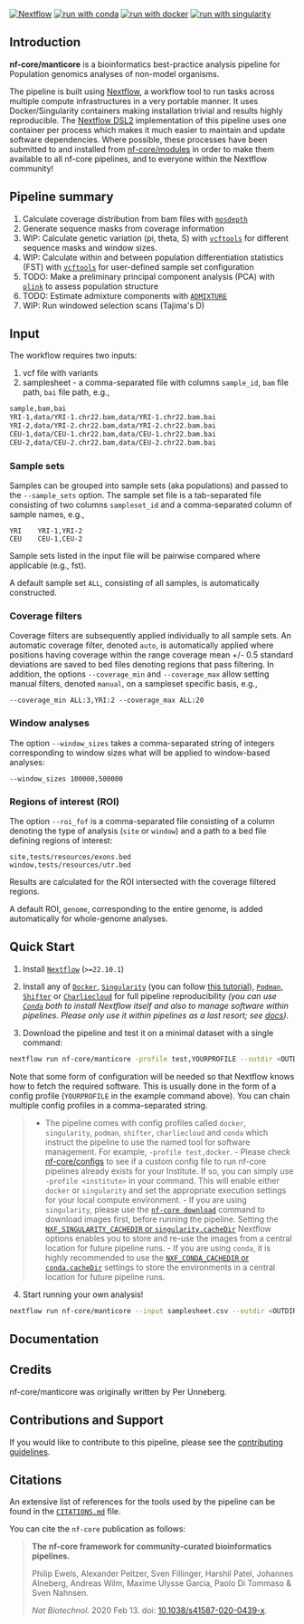 <!-- # ![nf-core/manticore](docs/images/nf-core-manticore_logo_light.png#gh-light-mode-only) ![nf-core/manticore](docs/images/nf-core-manticore_logo_dark.png#gh-dark-mode-only) -->

<!-- [![AWS CI](https://img.shields.io/badge/CI%20tests-full%20size-FF9900?labelColor=000000&logo=Amazon%20AWS)](https://nf-co.re/manticore/results)[![Cite with Zenodo](http://img.shields.io/badge/DOI-10.5281/zenodo.XXXXXXX-1073c8?labelColor=000000)](https://doi.org/10.5281/zenodo.XXXXXXX) -->

[![Nextflow](https://img.shields.io/badge/nextflow%20DSL2-%E2%89%A522.10.1-23aa62.svg)](https://www.nextflow.io/)
[![run with conda](http://img.shields.io/badge/run%20with-conda-3EB049?labelColor=000000&logo=anaconda)](https://docs.conda.io/en/latest/)
[![run with docker](https://img.shields.io/badge/run%20with-docker-0db7ed?labelColor=000000&logo=docker)](https://www.docker.com/)
[![run with singularity](https://img.shields.io/badge/run%20with-singularity-1d355c.svg?labelColor=000000)](https://sylabs.io/docs/)

<!-- [![Launch on Nextflow Tower](https://img.shields.io/badge/Launch%20%F0%9F%9A%80-Nextflow%20Tower-%234256e7)](https://tower.nf/launch?pipeline=https://github.com/nf-core/manticore) -->

<!-- [![Get help on Slack](http://img.shields.io/badge/slack-nf--core%20%23manticore-4A154B?labelColor=000000&logo=slack)](https://nfcore.slack.com/channels/manticore)[![Follow on Twitter](http://img.shields.io/badge/twitter-%40nf__core-1DA1F2?labelColor=000000&logo=twitter)](https://twitter.com/nf_core)[![Watch on YouTube](http://img.shields.io/badge/youtube-nf--core-FF0000?labelColor=000000&logo=youtube)](https://www.youtube.com/c/nf-core) -->

## Introduction

**nf-core/manticore** is a bioinformatics best-practice analysis
pipeline for Population genomics analyses of non-model organisms.

The pipeline is built using [Nextflow](https://www.nextflow.io), a
workflow tool to run tasks across multiple compute infrastructures in
a very portable manner. It uses Docker/Singularity containers making
installation trivial and results highly reproducible. The [Nextflow
DSL2](https://www.nextflow.io/docs/latest/dsl2.html) implementation of
this pipeline uses one container per process which makes it much
easier to maintain and update software dependencies. Where possible,
these processes have been submitted to and installed from
[nf-core/modules](https://github.com/nf-core/modules) in order to make
them available to all nf-core pipelines, and to everyone within the
Nextflow community!

## Pipeline summary

1. Calculate coverage distribution from bam files with [`mosdepth`](https://github.com/brentp/mosdepth)
2. Generate sequence masks from coverage information
3. WIP: Calculate genetic variation (pi, theta, S) with [`vcftools`](https://vcftools.sourceforge.net/) for different sequence masks and window sizes.
4. WIP: Calculate within and between population differentiation statistics (FST) with [`vcftools`](https://vcftools.sourceforge.net/) for user-defined sample set configuration
5. TODO: Make a preliminary principal component analysis (PCA) with [`plink`](https://www.cog-genomics.org/plink/2.0/) to assess population structure
6. TODO: Estimate admixture components with [`ADMIXTURE`](https://dalexander.github.io/admixture/index.html)
7. WIP: Run windowed selection scans (Tajima's D)

## Input

The workflow requires two inputs:

1. vcf file with variants
2. samplesheet - a comma-separated file with columns `sample_id`, `bam` file path, `bai` file path, e.g.,

```bash
sample,bam,bai
YRI-1,data/YRI-1.chr22.bam,data/YRI-1.chr22.bam.bai
YRI-2,data/YRI-2.chr22.bam,data/YRI-2.chr22.bam.bai
CEU-1,data/CEU-1.chr22.bam,data/CEU-1.chr22.bam.bai
CEU-2,data/CEU-2.chr22.bam,data/CEU-2.chr22.bam.bai
```

### Sample sets

Samples can be grouped into sample sets (aka populations) and passed
to the `--sample_sets` option. The sample set file is a tab-separated
file consisting of two columns `sampleset_id` and a comma-separated
column of sample names, e.g.,

    YRI    YRI-1,YRI-2
    CEU    CEU-1,CEU-2

Sample sets listed in the input file will be pairwise compared where
applicable (e.g., fst).

A default sample set `ALL`, consisting of all samples, is
automatically constructed.

### Coverage filters

Coverage filters are subsequently applied
individually to all sample sets. An automatic coverage filter, denoted
`auto`, is automatically applied where positions having coverage
within the range coverage mean +/- 0.5 standard deviations are saved
to bed files denoting regions that pass filtering. In addition, the
options `--coverage_min` and `--coverage_max` allow setting manual
filters, denoted `manual`, on a sampleset specific basis, e.g.,

    --coverage_min ALL:3,YRI:2 --coverage_max ALL:20

### Window analyses

The option `--window_sizes` takes a comma-separated string of integers
corresponding to window sizes what will be applied to window-based
analyses:

    --window_sizes 100000,500000

### Regions of interest (ROI)

The option `--roi_fof` is a comma-separated file consisting of a
column denoting the type of analysis (`site` or `window`) and a path
to a bed file defining regions of interest:

    site,tests/resources/exons.bed
    window,tests/resources/utr.bed

Results are calculated for the ROI intersected with the coverage
filtered regions.

A default ROI, `genome`, corresponding to the entire genome, is added
automatically for whole-genome analyses.

## Quick Start

1. Install [`Nextflow`](https://www.nextflow.io/docs/latest/getstarted.html#installation) (`>=22.10.1`)

2. Install any of [`Docker`](https://docs.docker.com/engine/installation/), [`Singularity`](https://www.sylabs.io/guides/3.0/user-guide/) (you can follow [this tutorial](https://singularity-tutorial.github.io/01-installation/)), [`Podman`](https://podman.io/), [`Shifter`](https://nersc.gitlab.io/development/shifter/how-to-use/) or [`Charliecloud`](https://hpc.github.io/charliecloud/) for full pipeline reproducibility _(you can use [`Conda`](https://conda.io/miniconda.html) both to install Nextflow itself and also to manage software within pipelines. Please only use it within pipelines as a last resort; see [docs](https://nf-co.re/usage/configuration#basic-configuration-profiles))_.

3. Download the pipeline and test it on a minimal dataset with a single command:

```bash
nextflow run nf-core/manticore -profile test,YOURPROFILE --outdir <OUTDIR>
```

Note that some form of configuration will be needed so that
Nextflow knows how to fetch the required software. This is usually
done in the form of a config profile (`YOURPROFILE` in the example
command above). You can chain multiple config profiles in a
comma-separated string.

> - The pipeline comes with config profiles called `docker`,
>   `singularity`, `podman`, `shifter`, `charliecloud` and `conda`
>   which instruct the pipeline to use the named tool for software
>   management. For example, `-profile test,docker`. - Please check
>   [nf-core/configs](https://github.com/nf-core/configs#documentation)
>   to see if a custom config file to run nf-core pipelines already
>   exists for your Institute. If so, you can simply use `-profile
<institute>` in your command. This will enable either `docker`
>   or `singularity` and set the appropriate execution settings for
>   your local compute environment. - If you are using
>   `singularity`, please use the [`nf-core
download`](https://nf-co.re/tools/#downloading-pipelines-for-offline-use)
>   command to download images first, before running the pipeline.
>   Setting the [`NXF_SINGULARITY_CACHEDIR` or
>   `singularity.cacheDir`](https://www.nextflow.io/docs/latest/singularity.html?#singularity-docker-hub)
>   Nextflow options enables you to store and re-use the images
>   from a central location for future pipeline runs. - If you are
>   using `conda`, it is highly recommended to use the
>   [`NXF_CONDA_CACHEDIR` or
>   `conda.cacheDir`](https://www.nextflow.io/docs/latest/conda.html)
>   settings to store the environments in a central location for
>   future pipeline runs.

4.  Start running your own analysis!

```bash
nextflow run nf-core/manticore --input samplesheet.csv --outdir <OUTDIR> --fasta reference.fasta -profile <docker/singularity/podman/shifter/charliecloud/conda/institute>
```

## Documentation

<!-- The nf-core/manticore pipeline comes with documentation about the pipeline [usage](https://nf-co.re/manticore/usage), [parameters](https://nf-co.re/manticore/parameters) and [output](https://nf-co.re/manticore/output). -->

## Credits

nf-core/manticore was originally written by Per Unneberg.

<!-- We thank the following people for their extensive assistance in the -->
<!-- development of this pipeline: -->

## Contributions and Support

If you would like to contribute to this pipeline, please see the
[contributing guidelines](.github/CONTRIBUTING.md).

<!-- For further information or help, don't hesitate to get in touch on the -->
<!-- [Slack `#manticore` -->
<!-- channel](https://nfcore.slack.com/channels/manticore) (you can join -->
<!-- with [this invite](https://nf-co.re/join/slack)). -->

## Citations

<!-- TODO nf-core: Add citation for pipeline after first release. Uncomment lines below and update Zenodo doi and badge at the top of this file. -->
<!-- If you use  nf-core/manticore for your analysis, please cite it using the following doi: [10.5281/zenodo.XXXXXX](https://doi.org/10.5281/zenodo.XXXXXX) -->

<!-- TODO nf-core: Add bibliography of tools and data used in your pipeline -->

An extensive list of references for the tools used by the pipeline can be found in the [`CITATIONS.md`](CITATIONS.md) file.

You can cite the `nf-core` publication as follows:

> **The nf-core framework for community-curated bioinformatics pipelines.**
>
> Philip Ewels, Alexander Peltzer, Sven Fillinger, Harshil Patel, Johannes Alneberg, Andreas Wilm, Maxime Ulysse Garcia, Paolo Di Tommaso & Sven Nahnsen.
>
> _Nat Biotechnol._ 2020 Feb 13. doi: [10.1038/s41587-020-0439-x](https://dx.doi.org/10.1038/s41587-020-0439-x).
